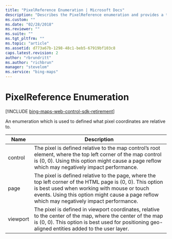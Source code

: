 ```yaml
---
title: "PixelReference Enumeration | Microsoft Docs"
description: "Describes the PixelReference enumeration and provides a table that outlines the description for the control, page, and viewport enumerations."
ms.custom: ""
ms.date: "02/28/2018"
ms.reviewer: ""
ms.suite: ""
ms.tgt_pltfrm: ""
ms.topic: "article"
ms.assetid: d773a67b-1298-48c1-beb5-67919bf103c8
caps.latest.revision: 2
author: "rbrundritt"
ms.author: "richbrun"
manager: "stevelom"
ms.service: "bing-maps"
---
```


# PixelReference Enumeration

[!INCLUDE [bing-maps-web-control-sdk-retirement](../../includes/bing-maps-web-control-sdk-retirement.md)]

An enumeration which is used to defined what pixel coordinates are relative to.

Name       | Description
---------- | -------------------------
control    | The pixel is defined relative to the map control’s root element, where the top left corner of the map control is (0, 0). Using this option might cause a page reflow which may negatively impact performance.
page       | The pixel is defined relative to the page, where the top left corner of the HTML page is (0, 0). This option is best used when working with mouse or touch events. Using this option might cause a page reflow which may negatively impact performance.
viewport   | The pixel is defined in viewport coordinates, relative to the center of the map, where the center of the map is (0, 0). This option is best used for positioning geo-aligned entities added to the user layer.
